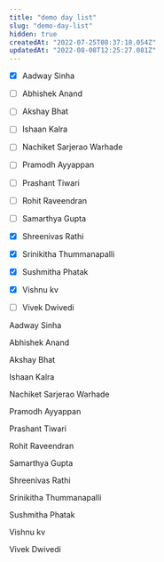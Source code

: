 ```yaml
---
title: "demo day list"
slug: "demo-day-list"
hidden: true
createdAt: "2022-07-25T08:37:18.054Z"
updatedAt: "2022-08-08T12:25:27.081Z"
---
```

- [x] Aadway Sinha 
- [ ] Abhishek Anand
- [ ] Akshay Bhat 
- [ ] Ishaan Kalra 
- [ ] Nachiket Sarjerao Warhade 
- [ ] Pramodh Ayyappan 
- [ ] Prashant Tiwari 
- [ ] Rohit Raveendran
- [ ] Samarthya Gupta 
- [x] Shreenivas Rathi 
- [x] Srinikitha Thummanapalli 
- [x] Sushmitha Phatak 
- [x] Vishnu kv 
- [ ] Vivek Dwivedi 





Aadway Sinha 

Abhishek Anand

Akshay Bhat 

Ishaan Kalra 

Nachiket Sarjerao Warhade 

Pramodh Ayyappan 

Prashant Tiwari 

Rohit Raveendran

Samarthya Gupta 

Shreenivas Rathi 

Srinikitha Thummanapalli 

Sushmitha Phatak 

Vishnu kv 

Vivek Dwivedi